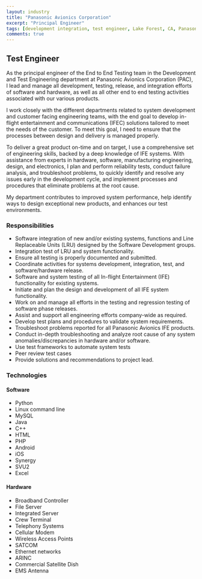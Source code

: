 ```yaml
---
layout: industry
title: "Panasonic Avionics Corporation"
excerpt: "Principal Engineer"
tags: [development integration, test engineer, Lake Forest, CA, Panasonic, IFEC, system integration]
comments: true
---
```

<!-----
layout: post
title: "A Post with Images"
date: 2013-05-22
excerpt: "Examples and code for displaying images in posts."
tags: [sample post, images, test]
comments: true
----->

## Test Engineer

As the principal engineer of the End to End Testing team in the Development and Test Engineering department at Panasonic Avionics Corporation (PAC), I lead and manage all development, testing, release, and integration efforts of software and hardware, as well as all other end to end testing activities associated with our various products.

I work closely with the different departments related to system development and customer facing engineering teams, with the end goal to develop in-flight entertainment and communications (IFEC) solutions tailored to meet the needs of the customer. To meet this goal, I need to ensure that the processes between design and delivery is managed properly.

To deliver a great product on-time and on target, I use a comprehensive set of engineering skills, backed by a deep knowledge of IFE systems. With assistance from experts in hardware, software, manufacturing engineering, design, and electronics, I plan and perform reliability tests, conduct failure analysis, and troubleshoot problems, to quickly identify and resolve any issues early in the development cycle, and implement processes and procedures that eliminate problems at the root cause.

My department contributes to improved system performance, help identify ways to design exceptional new products, and enhances our test environments.<!--Here are some examples of what a post with images might look like. If you want to display two or three images next to each other responsively use `figure` with the appropriate `class`. Each instance of `figure` is auto-numbered and displayed in the caption-->

### Responsibilities

* Software integration of new and/or existing systems, functions and Line Replaceable Units (LRU) designed by the Software Development groups.
* Integration test of LRU and system functionality.
* Ensure all testing is properly documented and submitted.
* Coordinate activities for systems development, integration, test, and software/hardware release.
* Software and system testing of all In-flight Entertainment (IFE) functionality for existing systems.
* Initiate and plan the design and development of all IFE system functionality.
* Work on and manage all efforts in the testing and regression testing of
software phase releases.
* Assist and support all engineering efforts company-wide as required.
* Develop test plans and procedures to validate system requirements.
* Troubleshoot problems reported for all
Panasonic Avionics IFE products.
* Conduct in-depth troubleshooting and analyze root cause of any system anomalies/discrepancies in hardware and/or software.
* Use test frameworks to automate system tests
* Peer review test cases
* Provide solutions and recommendations to project lead.

<!--<figure>
	<a href="http://farm9.staticflickr.com/8426/7758832526_cc8f681e48_b.jpg"><img src="http://farm9.staticflickr.com/8426/7758832526_cc8f681e48_c.jpg"></a>
	<figcaption><a href="http://www.flickr.com/photos/80901381@N04/7758832526/" title="Morning Fog Emerging From Trees by A Guy Taking Pictures, on Flickr">Morning Fog Emerging From Trees by A Guy Taking Pictures, on Flickr</a>.</figcaption>
</figure>

Vero laborum commodo occupy. Semiotics voluptate mumblecore pug. Cosby sweater ullamco quinoa ennui assumenda, sapiente occupy delectus lo-fi. Ea fashion axe Marfa cillum aliquip. Retro Bushwick keytar cliche. Before they sold out sustainable gastropub Marfa readymade, ethical Williamsburg skateboard brunch qui consectetur gentrify semiotics. Mustache cillum irony, fingerstache magna pour-over keffiyeh tousled selfies.-->

### Technologies

#### Software
* Python
* Linux command line
* MySQL
* Java
* C++
* HTML
* PHP
* Android
* iOS
* Synergy
* SVU2
* Excel

#### Hardware
* Broadband Controller
* File Server
* Integrated Server
* Crew Terminal
* Telephony Systems
* Cellular Modem
* Wireless Access Points
* SATCOM
* Ethernet networks
* ARINC
* Commercial Satellite Dish
* EMS Antenna



<!--#### Two Up

Apply the `half` class like so to display two images side by side that share the same caption.

{% highlight html %}
<figure class="half">
    <a href="/images/image-filename-1-large.jpg"><img src="/images/image-filename-1.jpg"></a>
    <a href="/images/image-filename-2-large.jpg"><img src="/images/image-filename-2.jpg"></a>
    <figcaption>Caption describing these two images.</figcaption>
</figure>
{% endhighlight %}

And you'll get something that looks like this:

<figure class="half">
	<a href="http://placehold.it/1200x600.JPG"><img src="http://placehold.it/600x300.jpg"></a>
	<a href="http://placehold.it/1200x600.jpeg"><img src="http://placehold.it/600x300.jpg"></a>
	<figcaption>Two images.</figcaption>
</figure>-->

<!--#### Three Up

Apply the `third` class like so to display three images side by side that share the same caption.

{% highlight html %}
<figure class="third">
	<img src="/images/image-filename-1.jpg">
	<img src="/images/image-filename-2.jpg">
	<img src="/images/image-filename-3.jpg">
	<figcaption>Caption describing these three images.</figcaption>
</figure>
{% endhighlight %}

And you'll get something that looks like this:

<figure class="third">
	<img src="http://placehold.it/600x300.jpg">
	<img src="http://placehold.it/600x300.jpg">
	<img src="http://placehold.it/600x300.jpg">
	<figcaption>Three images.</figcaption>
</figure>

### Alternative way

Another way to achieve the same result is to include `gallery` Liquid template. In this case you
don't have to write any HTML tags – just copy a small block of code, adjust the parameters (see below)
and fill the block with any number of links to images. You can mix relative and external links.

Here is the block you might want to use:

{% highlight liquid %}
{% raw %}
{% capture images %}
	http://vignette2.wikia.nocookie.net/naruto/images/9/97/Hinata.png
	http://vignette4.wikia.nocookie.net/naruto/images/7/79/Hinata_Part_II.png
	http://vignette1.wikia.nocookie.net/naruto/images/1/15/J%C5%ABho_S%C5%8Dshiken.png
{% endcapture %}
{% include gallery images=images caption="Test images" cols=3 %}
{% endraw %}
{% endhighlight %}

Parameters:

- `caption`: Sets the caption under the gallery (see `figcaption` HTML tag above);
- `cols`: Sets the number of columns of the gallery.
Available values: [1..3].

It will look something like this:

{% capture images %}
	http://vignette2.wikia.nocookie.net/naruto/images/9/97/Hinata.png
	http://vignette4.wikia.nocookie.net/naruto/images/7/79/Hinata_Part_II.png
	http://vignette1.wikia.nocookie.net/naruto/images/1/15/J%C5%ABho_S%C5%8Dshiken.png
{% endcapture %}
{% include gallery images=images caption="Test images" cols=3 %}-->
